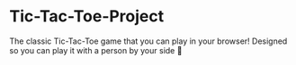 # Tic-Tac-Toe-Project
The classic Tic-Tac-Toe game that you can play in your browser! Designed so you can play it with a person by your side 🚀
